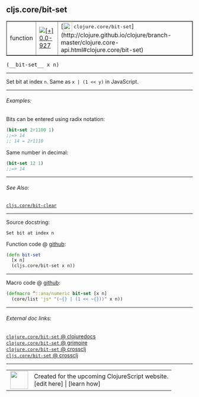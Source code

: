 ## cljs.core/bit-set



 <table border="1">
<tr>
<td>function</td>
<td><a href="https://github.com/cljsinfo/cljs-api-docs/tree/0.0-927"><img valign="middle" alt="[+] 0.0-927" title="Added in 0.0-927" src="https://img.shields.io/badge/+-0.0--927-lightgrey.svg"></a> </td>
<td>
[<img height="24px" valign="middle" src="http://i.imgur.com/1GjPKvB.png"> <samp>clojure.core/bit-set</samp>](http://clojure.github.io/clojure/branch-master/clojure.core-api.html#clojure.core/bit-set)
</td>
</tr>
</table>


 <samp>
(__bit-set__ x n)<br>
</samp>

---

Set bit at index `n`.  Same as `x | (1 << y)` in JavaScript.

---

###### Examples:

Bits can be entered using radix notation:

```clj
(bit-set 2r1100 1)
;;=> 14
;; 14 = 2r1110
```

Same number in decimal:

```clj
(bit-set 12 1)
;;=> 14
```

---

###### See Also:

[`cljs.core/bit-clear`](cljs.core_bit-clear.md)<br>

---


Source docstring:

```
Set bit at index n
```


Function code @ [github](https://github.com/clojure/clojurescript/blob/r2173/src/cljs/cljs/core.cljs#L1729-L1732):

```clj
(defn bit-set
  [x n]
  (cljs.core/bit-set x n))
```

<!--
Repo - tag - source tree - lines:

 <pre>
clojurescript @ r2173
└── src
    └── cljs
        └── cljs
            └── <ins>[core.cljs:1729-1732](https://github.com/clojure/clojurescript/blob/r2173/src/cljs/cljs/core.cljs#L1729-L1732)</ins>
</pre>

-->

---

Macro code @ [github](https://github.com/clojure/clojurescript/blob/r2173/src/clj/cljs/core.clj#L521-L522):

```clj
(defmacro ^::ana/numeric bit-set [x n]
  (core/list 'js* "(~{} | (1 << ~{}))" x n))
```

<!--
Repo - tag - source tree - lines:

 <pre>
clojurescript @ r2173
└── src
    └── clj
        └── cljs
            └── <ins>[core.clj:521-522](https://github.com/clojure/clojurescript/blob/r2173/src/clj/cljs/core.clj#L521-L522)</ins>
</pre>
-->

---


###### External doc links:

[`clojure.core/bit-set` @ clojuredocs](http://clojuredocs.org/clojure.core/bit-set)<br>
[`clojure.core/bit-set` @ grimoire](http://conj.io/store/v1/org.clojure/clojure/1.7.0-beta3/clj/clojure.core/bit-set/)<br>
[`clojure.core/bit-set` @ crossclj](http://crossclj.info/fun/clojure.core/bit-set.html)<br>
[`cljs.core/bit-set` @ crossclj](http://crossclj.info/fun/cljs.core.cljs/bit-set.html)<br>

---

 <table>
<tr><td>
<img valign="middle" align="right" width="48px" src="http://i.imgur.com/Hi20huC.png">
</td><td>
Created for the upcoming ClojureScript website.<br>
[edit here] | [learn how]
</td></tr></table>

[edit here]:https://github.com/cljsinfo/cljs-api-docs/blob/master/cljsdoc/cljs.core_bit-set.cljsdoc
[learn how]:https://github.com/cljsinfo/cljs-api-docs/wiki/cljsdoc-files

<!--

This information was too distracting to show to readers, but I'll leave it
commented here since it is helpful to:

- pretty-print the data used to generate this document
- and show how to retrieve that data



The API data for this symbol:

```clj
{:description "Set bit at index `n`.  Same as `x | (1 << y)` in JavaScript.",
 :ns "cljs.core",
 :name "bit-set",
 :signature ["[x n]"],
 :history [["+" "0.0-927"]],
 :type "function",
 :related ["cljs.core/bit-clear"],
 :full-name-encode "cljs.core_bit-set",
 :source {:code "(defn bit-set\n  [x n]\n  (cljs.core/bit-set x n))",
          :title "Function code",
          :repo "clojurescript",
          :tag "r2173",
          :filename "src/cljs/cljs/core.cljs",
          :lines [1729 1732]},
 :extra-sources [{:code "(defmacro ^::ana/numeric bit-set [x n]\n  (core/list 'js* \"(~{} | (1 << ~{}))\" x n))",
                  :title "Macro code",
                  :repo "clojurescript",
                  :tag "r2173",
                  :filename "src/clj/cljs/core.clj",
                  :lines [521 522]}],
 :examples [{:id "6a8a49",
             :content "Bits can be entered using radix notation:\n\n```clj\n(bit-set 2r1100 1)\n;;=> 14\n;; 14 = 2r1110\n```\n\nSame number in decimal:\n\n```clj\n(bit-set 12 1)\n;;=> 14\n```"}],
 :full-name "cljs.core/bit-set",
 :clj-symbol "clojure.core/bit-set",
 :docstring "Set bit at index n"}

```

Retrieve the API data for this symbol:

```clj
;; from Clojure REPL
(require '[clojure.edn :as edn])
(-> (slurp "https://raw.githubusercontent.com/cljsinfo/cljs-api-docs/catalog/cljs-api.edn")
    (edn/read-string)
    (get-in [:symbols "cljs.core/bit-set"]))
```

-->
